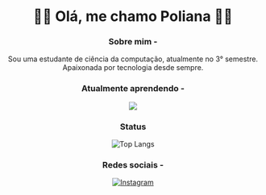 <div align="center">
  
# 💙🩵 Olá, me chamo Poliana 💙🩵

### Sobre mim -
Sou uma estudante de ciência da computação, atualmente no 3° semestre.
Apaixonada por tecnologia desde sempre. 

### Atualmente aprendendo - 

<p align="center">
  <a href="https://skillicons.dev">
    <img src="https://skillicons.dev/icons?i=git,c,py" />
  </a>
</p>

### Status
![Top Langs](https://github-readme-stats-git-masterrstaa-rickstaa.vercel.app/api/top-langs/?username=polianasmt&layout=compact&bg_color=000&border_color=30A3DC&title_color=E94D5F&text_color=FFF)

### Redes sociais -
[![Instagram](https://img.shields.io/badge/Instagram-E4405F?style=for-the-badge&logo=instagram&logoColor=white)](https://www.instagram.com/natorishige_/?next=%2F)


<!--
**polianasmt/polianasmt** is a ✨ _special_ ✨ repository because its `README.md` (this file) appears on your GitHub profile.

Here are some ideas to get you started:

- 🔭 I’m currently working on ...
- 🌱 I’m currently learning ...
- 👯 I’m looking to collaborate on ...
- 🤔 I’m looking for help with ...
- 💬 Ask me about ...
- 📫 How to reach me: ...
- 😄 Pronouns: ...
- ⚡ Fun fact: ...
-->
